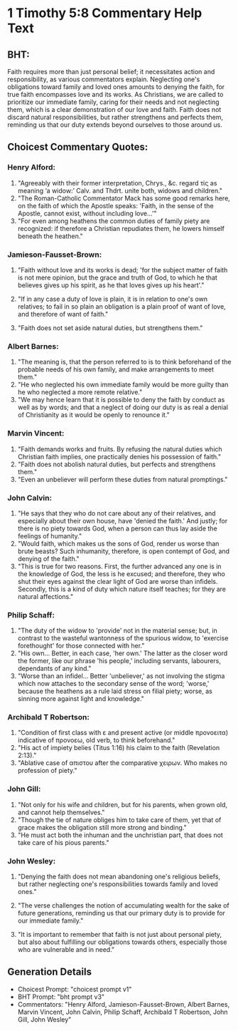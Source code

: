# 1 Timothy 5:8 Commentary Help Text

## BHT:
Faith requires more than just personal belief; it necessitates action and responsibility, as various commentators explain. Neglecting one's obligations toward family and loved ones amounts to denying the faith, for true faith encompasses love and its works. As Christians, we are called to prioritize our immediate family, caring for their needs and not neglecting them, which is a clear demonstration of our love and faith. Faith does not discard natural responsibilities, but rather strengthens and perfects them, reminding us that our duty extends beyond ourselves to those around us.

## Choicest Commentary Quotes:
### Henry Alford:
1. "Agreeably with their former interpretation, Chrys., &c. regard τίς as meaning ‘a widow:’ Calv. and Thdrt. unite both, widows and children."
2. "The Roman-Catholic Commentator Mack has some good remarks here, on the faith of which the Apostle speaks: 'Faith, in the sense of the Apostle, cannot exist, without including love...'"
3. "For even among heathens the common duties of family piety are recognized: if therefore a Christian repudiates them, he lowers himself beneath the heathen."

### Jamieson-Fausset-Brown:
1. "Faith without love and its works is dead; 'for the subject matter of faith is not mere opinion, but the grace and truth of God, to which he that believes gives up his spirit, as he that loves gives up his heart'." 

2. "If in any case a duty of love is plain, it is in relation to one's own relatives; to fail in so plain an obligation is a plain proof of want of love, and therefore of want of faith."

3. "Faith does not set aside natural duties, but strengthens them."

### Albert Barnes:
1. "The meaning is, that the person referred to is to think beforehand of the probable needs of his own family, and make arrangements to meet them."
2. "He who neglected his own immediate family would be more guilty than he who neglected a more remote relative."
3. "We may hence learn that it is possible to deny the faith by conduct as well as by words; and that a neglect of doing our duty is as real a denial of Christianity as it would be openly to renounce it."

### Marvin Vincent:
1. "Faith demands works and fruits. By refusing the natural duties which Christian faith implies, one practically denies his possession of faith." 
2. "Faith does not abolish natural duties, but perfects and strengthens them." 
3. "Even an unbeliever will perform these duties from natural promptings."

### John Calvin:
1. "He says that they who do not care about any of their relatives, and especially about their own house, have 'denied the faith.' And justly; for there is no piety towards God, when a person can thus lay aside the feelings of humanity." 
2. "Would faith, which makes us the sons of God, render us worse than brute beasts? Such inhumanity, therefore, is open contempt of God, and denying of the faith." 
3. "This is true for two reasons. First, the further advanced any one is in the knowledge of God, the less is he excused; and therefore, they who shut their eyes against the clear light of God are worse than infidels. Secondly, this is a kind of duty which nature itself teaches; for they are natural affections."

### Philip Schaff:
1. "The duty of the widow to 'provide' not in the material sense; but, in contrast to the wasteful wantonness of the spurious widow, to 'exercise forethought' for those connected with her."
2. "His own... Better, in each case, 'her own.' The latter as the closer word the former, like our phrase 'his people,' including servants, labourers, dependants of any kind."
3. "Worse than an infidel... Better 'unbeliever,' as not involving the stigma which now attaches to the secondary sense of the word; 'worse,' because the heathens as a rule laid stress on filial piety; worse, as sinning more against light and knowledge."

### Archibald T Robertson:
1. "Condition of first class with ε and present active (or middle προνοειτα) indicative of προνοεω, old verb, to think beforehand." 
2. "His act of impiety belies (Titus 1:16) his claim to the faith (Revelation 2:13)."
3. "Ablative case of απιστου after the comparative χειρων. Who makes no profession of piety."

### John Gill:
1. "Not only for his wife and children, but for his parents, when grown old, and cannot help themselves."
2. "Though the tie of nature obliges him to take care of them, yet that of grace makes the obligation still more strong and binding."
3. "He must act both the inhuman and the unchristian part, that does not take care of his pious parents."

### John Wesley:
1. "Denying the faith does not mean abandoning one's religious beliefs, but rather neglecting one's responsibilities towards family and loved ones." 

2. "The verse challenges the notion of accumulating wealth for the sake of future generations, reminding us that our primary duty is to provide for our immediate family."

3. "It is important to remember that faith is not just about personal piety, but also about fulfilling our obligations towards others, especially those who are vulnerable and in need."


## Generation Details
- Choicest Prompt: "choicest prompt v1"
- BHT Prompt: "bht prompt v3"
- Commentators: "Henry Alford, Jamieson-Fausset-Brown, Albert Barnes, Marvin Vincent, John Calvin, Philip Schaff, Archibald T Robertson, John Gill, John Wesley"
